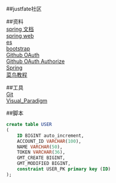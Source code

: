 ##justfate社区

##资料  
[spring 文档](https://spring.io/guides)  
[spring web](https://spring.io/guides/gs/serving-web-content/)  
[es](https://elasticsearch.cn/explore)  
[bootstrap](https://v3.bootcss.com/)  
[Github OAuth](https://developer.github.com/apps/building-oauth-apps/creating-an-oauth-app/)  
[Github OAuth Authorize](https://developer.github.com/apps/building-oauth-apps/authorizing-oauth-apps/)  
[Spring](https://docs.spring.io/spring-boot/docs/2.0.0.RC1/reference/htmlsingle/#boot-features-embedded-database-support)  
[菜鸟教程](https://www.runoob.com/)  

##工具  
[Git](https//git-scm.com/download)  
[Visual_Paradigm](https://www.visual-paradigm.com)  

##脚本
```sql
create table USER
(
	ID BIGINT auto_increment,
	ACCOUNT_ID VARCHAR(100),
	NAME VARCHAR(50),
	TOKEN VARCHAR(36),
	GMT_CREATE BIGINT,
	GMT_MODIFIED BIGINT,
	constraint USER_PK primary key (ID)
);
```

